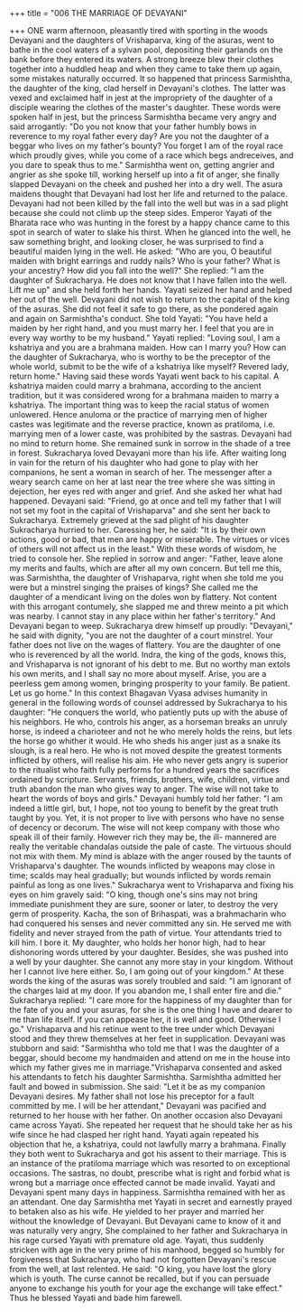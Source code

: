 +++
title = "006 THE MARRIAGE OF DEVAYANI"

+++
ONE warm afternoon, pleasantly tired
with sporting in the woods Devayani and
the daughters of Vrishaparva, king of the
asuras, went to bathe in the cool waters of
a sylvan pool, depositing their garlands on
the bank before they entered its waters.
A strong breeze blew their clothes
together into a huddled heap and when
they came to take them up again, some
mistakes naturally occurred. It so
happened that princess Sarmishtha, the
daughter of the king, clad herself in
Devayani's clothes. The latter was vexed
and exclaimed half in jest at the
impropriety of the daughter of a disciple
wearing the clothes of the master's
daughter.
These words were spoken half in jest, but
the princess Sarmishtha became very
angry and said arrogantly: "Do you not
know that your father humbly bows in
reverence to my royal father every day?
Are you not the daughter of a beggar who
lives on my father's bounty? You forget I
am of the royal race which proudly gives,
while you come of a race which begs andreceives, and you dare to speak thus to
me."
Sarmishtha went on, getting angrier and
angrier as she spoke till, working herself
up into a fit of anger, she finally slapped
Devayani on the cheek and pushed her
into a dry well. The asura maidens
thought that Devayani had lost her life and
returned to the palace.
Devayani had not been killed by the fall
into the well but was in a sad plight
because she could not climb up the steep
sides. Emperor Yayati of the Bharata race
who was hunting in the forest by a happy
chance came to this spot in search of
water to slake his thirst. When he glanced
into the well, he saw something bright,
and looking closer, he was surprised to
find a beautiful maiden lying in the well.
He asked: "Who are you, O beautiful
maiden with bright earrings and ruddy
nails? Who is your father? What is your
ancestry? How did you fall into the well?"
She replied: "I am the daughter of
Sukracharya. He does not know that I
have fallen into the well. Lift me up" and
she held forth her hands. Yayati seized her
hand and helped her out of the well.
Devayani did not wish to return to the
capital of the king of the asuras. She did
not feel it safe to go there, as she
pondered again and again on Sarmishtha's
conduct. She told Yayati: "You have held
a maiden by her right hand, and you must
marry her. I feel that you are in every way
worthy to be my husband."
Yayati replied: "Loving soul, I am a
kshatriya and you are a brahmana maiden.
How can I marry you? How can the
daughter of Sukracharya, who is worthy to
be the preceptor of the whole world,
submit to be the wife of a kshatriya like
myself? Revered lady, return home."
Having said these words Yayati went back
to his capital.
A kshatriya maiden could marry a
brahmana, according to the ancient
tradition, but it was considered wrong for
a brahmana maiden to marry a kshatriya.
The important thing was to keep the racial
status of women unlowered. Hence
anuloma or the practice of marrying men
of higher castes was legitimate and the
reverse practice, known as pratiloma, i.e.
marrying men of a lower caste, was
prohibited by the sastras.
Devayani had no mind to return home.
She remained sunk in sorrow in the shade
of a tree in forest. Sukracharya loved
Devayani more than his life. After waiting
long in vain for the return of his daughter
who had gone to play with her
companions, he sent a woman in search of
her.
The messenger after a weary search came
on her at last near the tree where she was
sitting in dejection, her eyes red with
anger and grief. And she asked her what
had happened.
Devayani said: "Friend, go at once and tell
my father that I will not set my foot in the
capital of Vrishaparva" and she sent her
back to Sukracharya.
Extremely grieved at the sad plight of his
daughter Sukracharya hurried to her.
Caressing her, he said: "It is by their own
actions, good or bad, that men are happy
or miserable. The virtues or vices of
others will not affect us in the least." With
these words of wisdom, he tried to
console her.
She replied in sorrow and anger: "Father,
leave alone my merits and faults, which
are after all my own concern. But tell me
this, was Sarmishtha, the daughter of
Vrishaparva, right when she told me you
were but a minstrel singing the praises of
kings? She called me the daughter of a
mendicant living on the doles won by
flattery. Not content with this arrogant
contumely, she slapped me and threw meinto a pit which was nearby. I cannot stay
in any place within her father's territory."
And Devayani began to weep.
Sukracharya drew himself up proudly:
"Devayani," he said with dignity, "you are
not the daughter of a court minstrel. Your
father does not live on the wages of
flattery. You are the daughter of one who
is reverenced by all the world. Indra, the
king of the gods, knows this, and
Vrishaparva is not ignorant of his debt to
me. But no worthy man extols his own
merits, and I shall say no more about
myself. Arise, you are a peerless gem
among women, bringing prosperity to
your family. Be patient. Let us go home."
In this context Bhagavan Vyasa advises
humanity in general in the following
words
of
counsel
addressed
by
Sukracharya to his daughter:
"He conquers the world, who patiently
puts up with the abuse of his neighbors.
He who, controls his anger, as a horseman
breaks an unruly horse, is indeed a
charioteer and not he who merely holds
the reins, but lets the horse go whither it
would. He who sheds his anger just as a
snake its slough, is a real hero. He who is
not moved despite the greatest torments
inflicted by others, will realise his aim. He
who never gets angry is superior to the
ritualist who faith fully performs for a
hundred years the sacrifices ordained by
scripture. Servants, friends, brothers, wife,
children, virtue and truth abandon the man
who gives way to anger. The wise will not
take to heart the words of boys and girls."
Devayani humbly told her father: "I am
indeed a little girl, but, I hope, not too
young to benefit by the great truth taught
by you. Yet, it is not proper to live with
persons who have no sense of decency or
decorum. The wise will not keep company
with those who speak ill of their family.
However rich they may be, the ill-
mannered are really the veritable
chandalas outside the pale of caste. The
virtuous should not mix with them. My
mind is ablaze with the anger roused by
the taunts of Vrishaparva's daughter. The
wounds inflicted by weapons may close in
time; scalds may heal gradually; but
wounds inflicted by words remain painful
as long as one lives."
Sukracharya went to Vrishaparva and
fixing his eyes on him gravely said:
"O king, though one's sins may not bring
immediate punishment they are sure,
sooner or later, to destroy the very germ
of prosperity. Kacha, the son of
Brihaspati, was a brahmacharin who had
conquered his senses and never committed
any sin. He served me with fidelity and
never strayed from the path of virtue.
Your attendants tried to kill him. I bore it.
My daughter, who holds her honor high,
had to hear dishonoring words uttered by
your daughter. Besides, she was pushed
into a well by your daughter. She cannot
any more stay in your kingdom. Without
her I cannot live here either. So, I am
going out of your kingdom."
At these words the king of the asuras was
sorely troubled and said: "I am ignorant of
the charges laid at my door. If you
abandon me, I shall enter fire and die."
Sukracharya replied: "I care more for the
happiness of my daughter than for the fate
of you and your asuras, for she is the one
thing I have and dearer to me than life
itself. If you can appease her, it is well
and good. Otherwise I go."
Vrishaparva and his retinue went to the
tree under which Devayani stood and they
threw themselves at her feet in
supplication.
Devayani was stubborn and said:
"Sarmishtha who told me that I was the
daughter of a beggar, should become my
handmaiden and attend on me in the house
into which my father gives me in
marriage."Vrishaparva consented and asked his
attendants
to
fetch
his
daughter
Sarmishtha.
Sarmishtha admitted her fault and bowed
in submission. She said: "Let it be as my
companion Devayani desires. My father
shall not lose his preceptor for a fault
committed by me. I will be her attendant,"
Devayani was pacified and returned to her
house with her father.
On another occasion also Devayani came
across Yayati. She repeated her request
that he should take her as his wife since he
had clasped her right hand. Yayati again
repeated his objection that he, a kshatriya,
could not lawfully marry a brahmana.
Finally they both went to Sukracharya and
got his assent to their marriage. This is an
instance of the pratiloma marriage which
was resorted to on exceptional occasions.
The sastras, no doubt, prescribe what is
right and forbid what is wrong but a
marriage once effected cannot be made
invalid.
Yayati and Devayani spent many days in
happiness. Sarmishtha remained with her
as an attendant. One day Sarmishtha met
Yayati in secret and earnestly prayed to
betaken also as his wife. He yielded to her
prayer and married her without the
knowledge of Devayani.
But Devayani came to know of it and was
naturally very angry, She complained to
her father and Sukracharya in his rage
cursed Yayati with premature old age.
Yayati, thus suddenly stricken with age in
the very prime of his manhood, begged so
humbly for forgiveness that Sukracharya,
who had not forgotten Devayani's rescue
from the well, at last relented.
He said: "O king, you have lost the glory
which is youth. The curse cannot be
recalled, but if you can persuade anyone
to exchange his youth for your age the
exchange will take effect." Thus he
blessed Yayati and bade him farewell.